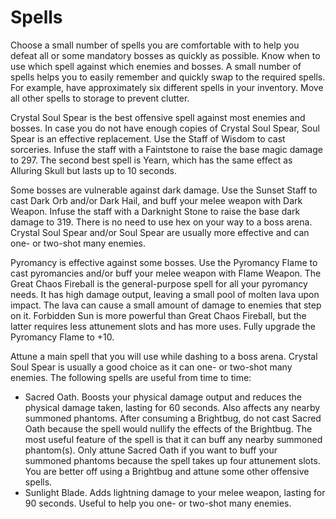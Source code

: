 # Spells

Choose a small number of spells you are comfortable with to help you defeat all
or some mandatory bosses as quickly as possible. Know when to use which spell
against which enemies and bosses. A small number of spells helps you to easily
remember and quickly swap to the required spells. For example, have
approximately six different spells in your inventory. Move all other spells to
storage to prevent clutter.

Crystal Soul Spear is the best offensive spell against most enemies and bosses.
In case you do not have enough copies of Crystal Soul Spear, Soul Spear is an
effective replacement. Use the Staff of Wisdom to cast sorceries. Infuse the
staff with a Faintstone to raise the base magic damage to 297. The second best
spell is Yearn, which has the same effect as Alluring Skull but lasts up to 10
seconds.

Some bosses are vulnerable against dark damage. Use the Sunset Staff to cast
Dark Orb and/or Dark Hail, and buff your melee weapon with Dark Weapon. Infuse
the staff with a Darknight Stone to raise the base dark damage to 319. There is
no need to use hex on your way to a boss arena. Crystal Soul Spear and/or Soul
Spear are usually more effective and can one- or two-shot many enemies.

Pyromancy is effective against some bosses. Use the Pyromancy Flame to cast
pyromancies and/or buff your melee weapon with Flame Weapon. The Great Chaos
Fireball is the general-purpose spell for all your pyromancy needs. It has high
damage output, leaving a small pool of molten lava upon impact. The lava can
cause a small amount of damage to enemies that step on it. Forbidden Sun is more
powerful than Great Chaos Fireball, but the latter requires less attunement
slots and has more uses. Fully upgrade the Pyromancy Flame to +10.

Attune a main spell that you will use while dashing to a boss arena. Crystal
Soul Spear is usually a good choice as it can one- or two-shot many enemies. The
following spells are useful from time to time:

-   Sacred Oath. Boosts your physical damage output and reduces the physical
    damage taken, lasting for 60 seconds. Also affects any nearby summoned
    phantoms. After consuming a Brightbug, do not cast Sacred Oath because the
    spell would nullify the effects of the Brightbug. The most useful feature of
    the spell is that it can buff any nearby summoned phantom(s). Only attune
    Sacred Oath if you want to buff your summoned phantoms because the spell
    takes up four attunement slots. You are better off using a Brightbug and
    attune some other offensive spells.
-   Sunlight Blade. Adds lightning damage to your melee weapon, lasting for 90
    seconds. Useful to help you one- or two-shot many enemies.
